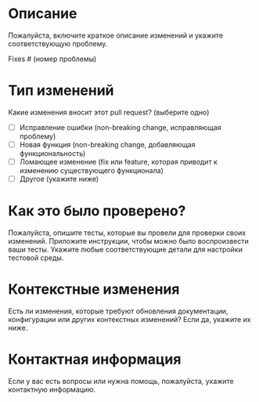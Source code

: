 # Описание

Пожалуйста, включите краткое описание изменений и укажите соответствующую проблему. 

Fixes # (номер проблемы)

# Тип изменений

Какие изменения вносит этот pull request? (выберите одно)

- [ ] Исправление ошибки (non-breaking change, исправляющая проблему)
- [ ] Новая функция (non-breaking change, добавляющая функциональность)
- [ ] Ломающее изменение (fix или feature, которая приводит к изменению существующего функционала)
- [ ] Другое (укажите ниже)

# Как это было проверено?

Пожалуйста, опишите тесты, которые вы провели для проверки своих изменений. Приложите инструкции, чтобы можно было воспроизвести ваши тесты. Укажите любые соответствующие детали для настройки тестовой среды.

# Контекстные изменения

Есть ли изменения, которые требуют обновления документации, конфигурации или других контекстных изменений? Если да, укажите их ниже.

# Контактная информация

Если у вас есть вопросы или нужна помощь, пожалуйста, укажите контактную информацию.
